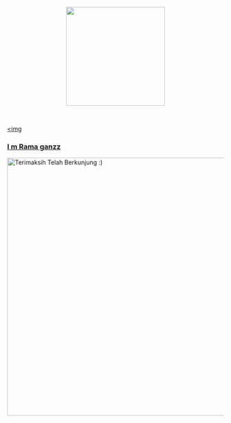 <p align="center">

<img src="https://raw.githubusercontent.com/A187ID/AR15BOT/main/aris/A187.jpg" width="230" height="230"/>

</p><br>




<a href="#"><img 

</p>

</details>

### I m Rama ganzz

<img src="https://github.com/TheDudeThatCode/TheDudeThatCode/blob/master/Assets/Mario_Gameplay.gif" alt="Terimaksih Telah Berkunjung :)" width="600" />

